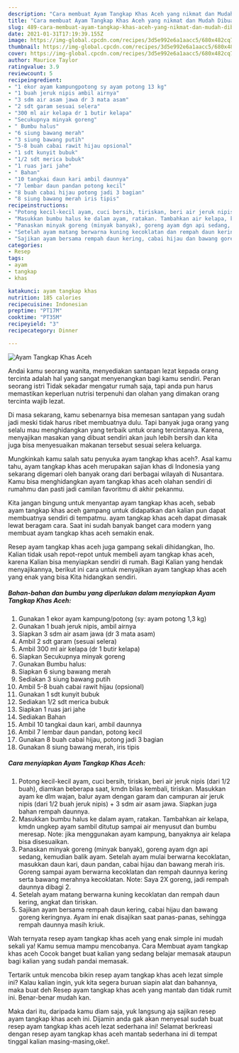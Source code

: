```yaml
---
description: "Cara membuat Ayam Tangkap Khas Aceh yang nikmat dan Mudah Dibuat"
title: "Cara membuat Ayam Tangkap Khas Aceh yang nikmat dan Mudah Dibuat"
slug: 489-cara-membuat-ayam-tangkap-khas-aceh-yang-nikmat-dan-mudah-dibuat
date: 2021-01-31T17:19:39.155Z
image: https://img-global.cpcdn.com/recipes/3d5e992e6a1aacc5/680x482cq70/ayam-tangkap-khas-aceh-foto-resep-utama.jpg
thumbnail: https://img-global.cpcdn.com/recipes/3d5e992e6a1aacc5/680x482cq70/ayam-tangkap-khas-aceh-foto-resep-utama.jpg
cover: https://img-global.cpcdn.com/recipes/3d5e992e6a1aacc5/680x482cq70/ayam-tangkap-khas-aceh-foto-resep-utama.jpg
author: Maurice Taylor
ratingvalue: 3.9
reviewcount: 5
recipeingredient:
- "1 ekor ayam kampungpotong sy ayam potong 13 kg"
- "1 buah jeruk nipis ambil airnya"
- "3 sdm air asam jawa dr 3 mata asam"
- "2 sdt garam sesuai selera"
- "300 ml air kelapa dr 1 butir kelapa"
- "Secukupnya minyak goreng"
- " Bumbu halus"
- "6 siung bawang merah"
- "3 siung bawang putih"
- "5-8 buah cabai rawit hijau opsional"
- "1 sdt kunyit bubuk"
- "1/2 sdt merica bubuk"
- "1 ruas jari jahe"
- " Bahan"
- "10 tangkai daun kari ambil daunnya"
- "7 lembar daun pandan potong kecil"
- "8 buah cabai hijau potong jadi 3 bagian"
- "8 siung bawang merah iris tipis"
recipeinstructions:
- "Potong kecil-kecil ayam, cuci bersih, tiriskan, beri air jeruk nipis (dari 1/2 buah), diamkan beberapa saat, kmdn bilas kembali, tiriskan. Masukkan ayam ke dlm wajan, balur ayam dengan garam dan campuran air jeruk nipis (dari 1/2 buah jeruk nipis) + 3 sdm air asam jawa. Siapkan juga bahan rempah daunnya."
- "Masukkan bumbu halus ke dalam ayam, ratakan. Tambahkan air kelapa, kmdn ungkep ayam sambil ditutup sampai air menyusut dan bumbu meresap. Note: jika menggunakan ayam kampung, banyaknya air kelapa bisa disesuaikan."
- "Panaskan minyak goreng (minyak banyak), goreng ayam dgn api sedang, kemudian balik ayam. Setelah ayam mulai berwarna kecoklatan, masukkan daun kari, daun pandan, cabai hijau dan bawang merah iris. Goreng sampai ayam berwarna kecoklatan dan rempah daunnya kering serta bawang merahnya kecoklatan. Note: Saya 2X goreng, jadi rempah daunnya dibagi 2."
- "Setelah ayam matang berwarna kuning kecoklatan dan rempah daun kering, angkat dan tiriskan."
- "Sajikan ayam bersama rempah daun kering, cabai hijau dan bawang goreng keringnya. Ayam ini enak disajikan saat panas-panas, sehingga rempah daunnya masih kriuk."
categories:
- Resep
tags:
- ayam
- tangkap
- khas

katakunci: ayam tangkap khas 
nutrition: 185 calories
recipecuisine: Indonesian
preptime: "PT17M"
cooktime: "PT35M"
recipeyield: "3"
recipecategory: Dinner

---
```



![Ayam Tangkap Khas Aceh](https://img-global.cpcdn.com/recipes/3d5e992e6a1aacc5/680x482cq70/ayam-tangkap-khas-aceh-foto-resep-utama.jpg)

Andai kamu seorang wanita, menyediakan santapan lezat kepada orang tercinta adalah hal yang sangat menyenangkan bagi kamu sendiri. Peran seorang istri Tidak sekadar mengatur rumah saja, tapi anda pun harus memastikan keperluan nutrisi terpenuhi dan olahan yang dimakan orang tercinta wajib lezat.

Di masa  sekarang, kamu sebenarnya bisa memesan santapan yang sudah jadi meski tidak harus ribet membuatnya dulu. Tapi banyak juga orang yang selalu mau menghidangkan yang terbaik untuk orang tercintanya. Karena, menyajikan masakan yang dibuat sendiri akan jauh lebih bersih dan kita juga bisa menyesuaikan makanan tersebut sesuai selera keluarga. 



Mungkinkah kamu salah satu penyuka ayam tangkap khas aceh?. Asal kamu tahu, ayam tangkap khas aceh merupakan sajian khas di Indonesia yang sekarang digemari oleh banyak orang dari berbagai wilayah di Nusantara. Kamu bisa menghidangkan ayam tangkap khas aceh olahan sendiri di rumahmu dan pasti jadi camilan favoritmu di akhir pekanmu.

Kita jangan bingung untuk menyantap ayam tangkap khas aceh, sebab ayam tangkap khas aceh gampang untuk didapatkan dan kalian pun dapat membuatnya sendiri di tempatmu. ayam tangkap khas aceh dapat dimasak lewat beragam cara. Saat ini sudah banyak banget cara modern yang membuat ayam tangkap khas aceh semakin enak.

Resep ayam tangkap khas aceh juga gampang sekali dihidangkan, lho. Kalian tidak usah repot-repot untuk membeli ayam tangkap khas aceh, karena Kalian bisa menyiapkan sendiri di rumah. Bagi Kalian yang hendak menyajikannya, berikut ini cara untuk menyajikan ayam tangkap khas aceh yang enak yang bisa Kita hidangkan sendiri.

<!--inarticleads1-->

##### Bahan-bahan dan bumbu yang diperlukan dalam menyiapkan Ayam Tangkap Khas Aceh:

1. Gunakan 1 ekor ayam kampung/potong (sy: ayam potong 1,3 kg)
1. Gunakan 1 buah jeruk nipis, ambil airnya
1. Siapkan 3 sdm air asam jawa (dr 3 mata asam)
1. Ambil 2 sdt garam (sesuai selera)
1. Ambil 300 ml air kelapa (dr 1 butir kelapa)
1. Siapkan Secukupnya minyak goreng
1. Gunakan  Bumbu halus:
1. Siapkan 6 siung bawang merah
1. Sediakan 3 siung bawang putih
1. Ambil 5-8 buah cabai rawit hijau (opsional)
1. Gunakan 1 sdt kunyit bubuk
1. Sediakan 1/2 sdt merica bubuk
1. Siapkan 1 ruas jari jahe
1. Sediakan  Bahan
1. Ambil 10 tangkai daun kari, ambil daunnya
1. Ambil 7 lembar daun pandan, potong kecil
1. Gunakan 8 buah cabai hijau, potong jadi 3 bagian
1. Gunakan 8 siung bawang merah, iris tipis




<!--inarticleads2-->

##### Cara menyiapkan Ayam Tangkap Khas Aceh:

1. Potong kecil-kecil ayam, cuci bersih, tiriskan, beri air jeruk nipis (dari 1/2 buah), diamkan beberapa saat, kmdn bilas kembali, tiriskan. Masukkan ayam ke dlm wajan, balur ayam dengan garam dan campuran air jeruk nipis (dari 1/2 buah jeruk nipis) + 3 sdm air asam jawa. Siapkan juga bahan rempah daunnya.
1. Masukkan bumbu halus ke dalam ayam, ratakan. Tambahkan air kelapa, kmdn ungkep ayam sambil ditutup sampai air menyusut dan bumbu meresap. Note: jika menggunakan ayam kampung, banyaknya air kelapa bisa disesuaikan.
1. Panaskan minyak goreng (minyak banyak), goreng ayam dgn api sedang, kemudian balik ayam. Setelah ayam mulai berwarna kecoklatan, masukkan daun kari, daun pandan, cabai hijau dan bawang merah iris. Goreng sampai ayam berwarna kecoklatan dan rempah daunnya kering serta bawang merahnya kecoklatan. Note: Saya 2X goreng, jadi rempah daunnya dibagi 2.
1. Setelah ayam matang berwarna kuning kecoklatan dan rempah daun kering, angkat dan tiriskan.
1. Sajikan ayam bersama rempah daun kering, cabai hijau dan bawang goreng keringnya. Ayam ini enak disajikan saat panas-panas, sehingga rempah daunnya masih kriuk.




Wah ternyata resep ayam tangkap khas aceh yang enak simple ini mudah sekali ya! Kamu semua mampu mencobanya. Cara Membuat ayam tangkap khas aceh Cocok banget buat kalian yang sedang belajar memasak ataupun bagi kalian yang sudah pandai memasak.

Tertarik untuk mencoba bikin resep ayam tangkap khas aceh lezat simple ini? Kalau kalian ingin, yuk kita segera buruan siapin alat dan bahannya, maka buat deh Resep ayam tangkap khas aceh yang mantab dan tidak rumit ini. Benar-benar mudah kan. 

Maka dari itu, daripada kamu diam saja, yuk langsung aja sajikan resep ayam tangkap khas aceh ini. Dijamin anda gak akan menyesal sudah buat resep ayam tangkap khas aceh lezat sederhana ini! Selamat berkreasi dengan resep ayam tangkap khas aceh mantab sederhana ini di tempat tinggal kalian masing-masing,oke!.

